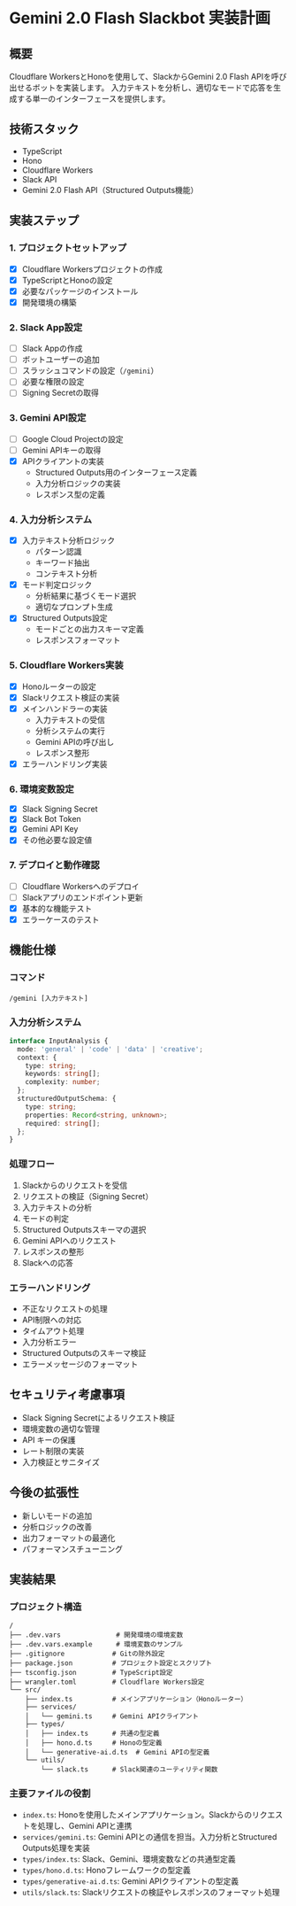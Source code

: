 # Gemini 2.0 Flash Slackbot 実装計画

## 概要
Cloudflare WorkersとHonoを使用して、SlackからGemini 2.0 Flash APIを呼び出せるボットを実装します。
入力テキストを分析し、適切なモードで応答を生成する単一のインターフェースを提供します。

## 技術スタック
- TypeScript
- Hono
- Cloudflare Workers
- Slack API
- Gemini 2.0 Flash API（Structured Outputs機能）

## 実装ステップ

### 1. プロジェクトセットアップ
- [x] Cloudflare Workersプロジェクトの作成
- [x] TypeScriptとHonoの設定
- [x] 必要なパッケージのインストール
- [x] 開発環境の構築

### 2. Slack App設定
- [ ] Slack Appの作成
- [ ] ボットユーザーの追加
- [ ] スラッシュコマンドの設定（`/gemini`）
- [ ] 必要な権限の設定
- [ ] Signing Secretの取得

### 3. Gemini API設定
- [ ] Google Cloud Projectの設定
- [ ] Gemini APIキーの取得
- [x] APIクライアントの実装
  - Structured Outputs用のインターフェース定義
  - 入力分析ロジックの実装
  - レスポンス型の定義

### 4. 入力分析システム
- [x] 入力テキスト分析ロジック
  - パターン認識
  - キーワード抽出
  - コンテキスト分析
- [x] モード判定ロジック
  - 分析結果に基づくモード選択
  - 適切なプロンプト生成
- [x] Structured Outputs設定
  - モードごとの出力スキーマ定義
  - レスポンスフォーマット

### 5. Cloudflare Workers実装
- [x] Honoルーターの設定
- [x] Slackリクエスト検証の実装
- [x] メインハンドラーの実装
  - 入力テキストの受信
  - 分析システムの実行
  - Gemini APIの呼び出し
  - レスポンス整形
- [x] エラーハンドリング実装

### 6. 環境変数設定
- [x] Slack Signing Secret
- [x] Slack Bot Token
- [x] Gemini API Key
- [x] その他必要な設定値

### 7. デプロイと動作確認
- [ ] Cloudflare Workersへのデプロイ
- [ ] Slackアプリのエンドポイント更新
- [x] 基本的な機能テスト
- [x] エラーケースのテスト

## 機能仕様

### コマンド
```
/gemini [入力テキスト]
```

### 入力分析システム
```typescript
interface InputAnalysis {
  mode: 'general' | 'code' | 'data' | 'creative';
  context: {
    type: string;
    keywords: string[];
    complexity: number;
  };
  structuredOutputSchema: {
    type: string;
    properties: Record<string, unknown>;
    required: string[];
  };
}
```

### 処理フロー
1. Slackからのリクエストを受信
2. リクエストの検証（Signing Secret）
3. 入力テキストの分析
4. モードの判定
5. Structured Outputsスキーマの選択
6. Gemini APIへのリクエスト
7. レスポンスの整形
8. Slackへの応答

### エラーハンドリング
- 不正なリクエストの処理
- API制限への対応
- タイムアウト処理
- 入力分析エラー
- Structured Outputsのスキーマ検証
- エラーメッセージのフォーマット

## セキュリティ考慮事項
- Slack Signing Secretによるリクエスト検証
- 環境変数の適切な管理
- API キーの保護
- レート制限の実装
- 入力検証とサニタイズ

## 今後の拡張性
- 新しいモードの追加
- 分析ロジックの改善
- 出力フォーマットの最適化
- パフォーマンスチューニング

## 実装結果

### プロジェクト構造
```
/
├── .dev.vars              # 開発環境の環境変数
├── .dev.vars.example      # 環境変数のサンプル
├── .gitignore            # Gitの除外設定
├── package.json          # プロジェクト設定とスクリプト
├── tsconfig.json         # TypeScript設定
├── wrangler.toml         # Cloudflare Workers設定
└── src/
    ├── index.ts          # メインアプリケーション（Honoルーター）
    ├── services/
    │   └── gemini.ts     # Gemini APIクライアント
    ├── types/
    │   ├── index.ts      # 共通の型定義
    │   ├── hono.d.ts     # Honoの型定義
    │   └── generative-ai.d.ts  # Gemini APIの型定義
    └── utils/
        └── slack.ts      # Slack関連のユーティリティ関数
```

### 主要ファイルの役割
- `index.ts`: Honoを使用したメインアプリケーション。Slackからのリクエストを処理し、Gemini APIと連携
- `services/gemini.ts`: Gemini APIとの通信を担当。入力分析とStructured Outputs処理を実装
- `types/index.ts`: Slack、Gemini、環境変数などの共通型定義
- `types/hono.d.ts`: Honoフレームワークの型定義
- `types/generative-ai.d.ts`: Gemini APIクライアントの型定義
- `utils/slack.ts`: Slackリクエストの検証やレスポンスのフォーマット処理